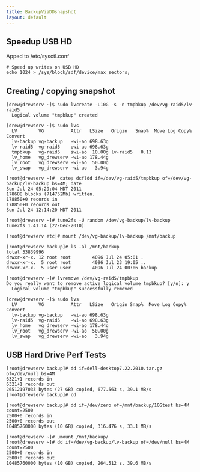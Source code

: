 ```yaml
---
title: BackupViaDDsnapshot
layout: default
---
```


Speedup USB HD
--------------

Apped to /etc/sysctl.conf

    # Speed up writes on USB HD
    echo 1024 > /sys/block/sdf/device/max_sectors;

Creating / copying snapshot
---------------------------

    [drew@drewserv ~]$ sudo lvcreate -L10G -s -n tmpbkup /dev/vg-raid5/lv-raid5 
      Logical volume "tmpbkup" created

    [drew@drewserv ~]$ sudo lvs
      LV        VG          Attr   LSize   Origin   Snap%  Move Log Copy%  Convert
      lv-backup vg-backup   -wi-ao 698.63g
      lv-raid5  vg-raid5    owi-ao 698.63g
      tmpbkup   vg-raid5    swi-ao  10.00g lv-raid5   0.13
      lv_home   vg_drewserv -wi-ao 178.44g
      lv_root   vg_drewserv -wi-ao  50.00g
      lv_swap   vg_drewserv -wi-ao   3.94g

    [root@drewserv ~]#  date; dcfldd if=/dev/vg-raid5/tmpbkup of=/dev/vg-backup/lv-backup bs=4M; date
    Sun Jul 24 05:29:04 MDT 2011
    178688 blocks (714752Mb) written.
    178850+0 records in
    178850+0 records out
    Sun Jul 24 12:14:20 MDT 2011

    [root@drewserv ~]# tune2fs -U random /dev/vg-backup/lv-backup
    tune2fs 1.41.14 (22-Dec-2010)

    [root@drewserv etc]# mount /dev/vg-backup/lv-backup /mnt/backup

    [root@drewserv backup]# ls -al /mnt/backup
    total 33839996
    drwxr-xr-x. 12 root root        4096 Jul 24 05:01 .
    drwxr-xr-x.  5 root root        4096 Jul 23 19:05 ..
    drwxr-xr-x.  5 user user        4096 Jul 24 00:06 backup

    [root@drewserv ~]# lvremove /dev/vg-raid5/tmpbkup 
    Do you really want to remove active logical volume tmpbkup? [y/n]: y
      Logical volume "tmpbkup" successfully removed

    [drew@drewserv ~]$ sudo lvs
      LV        VG          Attr   LSize   Origin Snap%  Move Log Copy%  Convert
      lv-backup vg-backup   -wi-ao 698.63g                                      
      lv-raid5  vg-raid5    -wi-ao 698.63g                                      
      lv_home   vg_drewserv -wi-ao 178.44g                                      
      lv_root   vg_drewserv -wi-ao  50.00g                                      
      lv_swap   vg_drewserv -wi-ao   3.94g                                      

USB Hard Drive Perf Tests
-------------------------

    [root@drewserv backup]# dd if=dell-desktop7.22.2010.tar.gz of=/dev/null bs=4M
    6321+1 records in
    6321+1 records out
    26512197033 bytes (27 GB) copied, 677.563 s, 39.1 MB/s
    [root@drewserv backup]# cd

    [root@drewserv backup]# dd if=/dev/zero of=/mnt/backup/10Gtest bs=4M count=2500
    2500+0 records in
    2500+0 records out
    10485760000 bytes (10 GB) copied, 316.476 s, 33.1 MB/s

    [root@drewserv ~]# umount /mnt/backup/
    [root@drewserv ~]# dd if=/dev/vg-backup/lv-backup of=/dev/null bs=4M count=2500
    2500+0 records in
    2500+0 records out
    10485760000 bytes (10 GB) copied, 264.512 s, 39.6 MB/s
